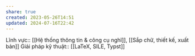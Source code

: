 ```yaml
---
share: true
created: 2023-05-26T14:51
updated: 2024-07-16T22:42
---
```

Lĩnh vực:: [[Hệ thống thông tin & công cụ nghĩ]], [[Sắp chữ, thiết kế, xuất bản]]
Giải pháp kỹ thuật:: [[LaTeX, SILE, Typst]]